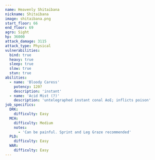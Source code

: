 ```yaml
---
name: Heavenly Shitaibana
nickname: Shitaibana
image: shitaibana.png
start_floor: 66
end_floor: 69
agro: Sight
hp: 36000
attack_damage: 3115
attack_type: Physical
vulnerabilities:
  bind: true
  heavy: true
  sleep: true
  slow: true
  stun: true
abilities:
  - name: 'Bloody Caress'
    potency: 120?
    description: 'instant'
  - name: 'Acid Mist (?)'
    description: 'untelegraphed instant conal AoE; inflicts poison'
job_specifics:
  DRK:
    difficulty: Easy
  MCH:
    difficulty: Medium
    notes:
      - 'Can be painful. Sprint and Leg Graze recommended'
  PLD:
    difficulty: Easy
  WAR:
    difficulty: Easy
---
```

